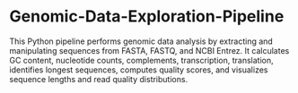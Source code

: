 # Genomic-Data-Exploration-Pipeline
This Python pipeline performs genomic data analysis by extracting and manipulating sequences from FASTA, FASTQ, and NCBI Entrez. It calculates GC content, nucleotide counts, complements, transcription, translation, identifies longest sequences, computes quality scores, and visualizes sequence lengths and read quality distributions.
